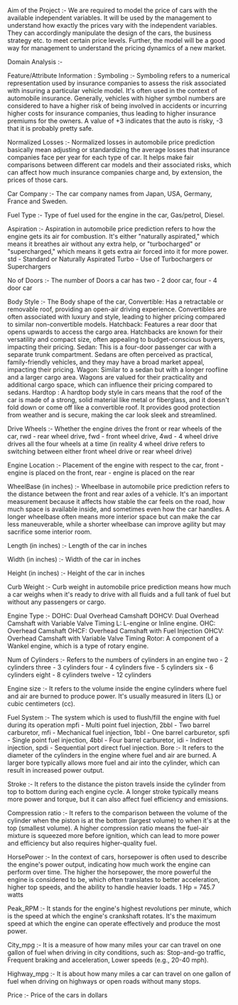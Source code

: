 Aim of the Project :-
We are required to model the price of cars with the available independent variables. It will be used by the management to understand how exactly the prices vary with the independent variables. They can accordingly manipulate the design of the cars, the business strategy etc. to meet certain price levels. Further, the model will be a good way for management to understand the pricing dynamics of a new market.

Domain Analysis :-

Feature/Attribute Information :
Symboling :-
Symboling refers to a numerical representation used by insurance companies to assess the risk associated with insuring a particular vehicle model. It's often used in the context of automobile insurance.
Generally, vehicles with higher symbol numbers are considered to have a higher risk of being involved in accidents or incurring higher costs for insurance companies, thus leading to higher insurance premiums for the owners.
A value of +3 indicates that the auto is risky, -3 that it is probably pretty safe.

Normalized Losses :-
Normalized losses in automobile price prediction basically mean adjusting or standardizing the average losses that insurance companies face per year for each type of car. It helps make fair comparisons between different car models and their associated risks, which can affect how much insurance companies charge and, by extension, the prices of those cars.

Car Company :-
The car company names from Japan, USA, Germany, France and Sweden.

Fuel Type :-
Type of fuel used for the engine in the car,
Gas/petrol,
Diesel.

Aspiration :-
Aspiration in automobile price prediction refers to how the engine gets its air for combustion. It's either "naturally aspirated," which means it breathes air without any extra help, or "turbocharged" or "supercharged," which means it gets extra air forced into it for more power.
std - Standard or Naturally Aspirated
Turbo - Use of Turbochargers or Superchargers

No of Doors :-
The number of Doors a car has
two - 2 door car,
four - 4 door car

Body Style :-
The Body shape of the car,
Convertible: Has a retractable or removable roof, providing an open-air driving experience. Convertibles are often associated with luxury and style, leading to higher pricing compared to similar non-convertible models.
Hatchback: Features a rear door that opens upwards to access the cargo area. Hatchbacks are known for their versatility and compact size, often appealing to budget-conscious buyers, impacting their pricing.
Sedan: This is a four-door passenger car with a separate trunk compartment. Sedans are often perceived as practical, family-friendly vehicles, and they may have a broad market appeal, impacting their pricing.
Wagon: Similar to a sedan but with a longer roofline and a larger cargo area. Wagons are valued for their practicality and additional cargo space, which can influence their pricing compared to sedans.
Hardtop : A hardtop body style in cars means that the roof of the car is made of a strong, solid material like metal or fiberglass, and it doesn't fold down or come off like a convertible roof. It provides good protection from weather and is secure, making the car look sleek and streamlined.

Drive Wheels :-
Whether the engine drives the front or rear wheels of the car,
rwd - rear wheel drive,
fwd - front wheel drive,
4wd - 4 wheel drive drives all the four wheels at a time (in reality 4 wheel drive refers to switching between either front wheel drive or rear wheel drive)

Engine Location :-
Placement of the engine with respect to the car,
front - engine is placed on the front,
rear - engine is placed on the rear

WheelBase (in inches) :-
Wheelbase in automobile price prediction refers to the distance between the front and rear axles of a vehicle. It's an important measurement because it affects how stable the car feels on the road, how much space is available inside, and sometimes even how the car handles. A longer wheelbase often means more interior space but can make the car less maneuverable, while a shorter wheelbase can improve agility but may sacrifice some interior room.

Length (in inches) :-
Length of the car in inches

Width (in inches) :-
Width of the car in inches

Height (in inches) :-
Height of the car in inches

Curb Weight :-
Curb weight in automobile price prediction means how much a car weighs when it's ready to drive with all fluids and a full tank of fuel but without any passengers or cargo.

Engine Type :-
DOHC: Dual Overhead Camshaft
DOHCV: Dual Overhead Camshaft with Variable Valve Timing
L: L-engine or Inline engine.
OHC: Overhead Camshaft
OHCF: Overhead Camshaft with Fuel Injection
OHCV: Overhead Camshaft with Variable Valve Timing
Rotor: A component of a Wankel engine, which is a type of rotary engine.

Num of Cylinders :-
Refers to the numbers of cylinders in an engine
two - 2 cylinders
three - 3 cylinders
four - 4 cylinders
five - 5 cylinders
six - 6 cylinders
eight - 8 cylinders
twelve - 12 cylinders

Engine size :-
It refers to the volume inside the engine cylinders where fuel and air are burned to produce power. It's usually measured in liters (L) or cubic centimeters (cc).

Fuel System :-
The system which is used to flush/fill the engine with fuel during its operation
mpfi - Multi point fuel injection,
2bbl - Two barrel carburetor,
mfi - Mechanical fuel injection,
1bbl - One barrel carburetor,
spfi - Single point fuel injection,
4bbl - Four barrel carburetor,
idi - Indirect injection,
spdi - Sequential port direct fuel injection.
Bore :-
It refers to the diameter of the cylinders in the engine where fuel and air are burned. A larger bore typically allows more fuel and air into the cylinder, which can result in increased power output.

Stroke :-
It refers to the distance the piston travels inside the cylinder from top to bottom during each engine cycle. A longer stroke typically means more power and torque, but it can also affect fuel efficiency and emissions.

Compression ratio :-
It refers to the comparison between the volume of the cylinder when the piston is at the bottom (largest volume) to when it's at the top (smallest volume). A higher compression ratio means the fuel-air mixture is squeezed more before ignition, which can lead to more power and efficiency but also requires higher-quality fuel.

HorsePower :-
In the context of cars, horsepower is often used to describe the engine's power output, indicating how much work the engine can perform over time. The higher the horsepower, the more powerful the engine is considered to be, which often translates to better acceleration, higher top speeds, and the ability to handle heavier loads.
1 Hp = 745.7 watts

Peak_RPM :-
It stands for the engine's highest revolutions per minute, which is the speed at which the engine's crankshaft rotates. It's the maximum speed at which the engine can operate effectively and produce the most power.

City_mpg :-
It is a measure of how many miles your car can travel on one gallon of fuel when driving in city conditions, such as: Stop-and-go traffic, Frequent braking and acceleration, Lower speeds (e.g., 20-40 mph).

Highway_mpg :-
It is about how many miles a car can travel on one gallon of fuel when driving on highways or open roads without many stops.

Price :-
Price of the cars in dollars
